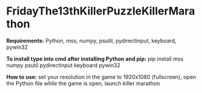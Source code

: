 # FridayThe13thKillerPuzzleKillerMarathon

**Requirements:**
Python,
mss,
numpy,
psutil,
pydirectinput,
keyboard,
pywin32

**To install type into cmd after installing Python and pip:**
pip install mss numpy psutil pydirectinput keyboard pywin32

**How to use:**
set your resolution in the game to 1920x1080 (fullscreen),
open the Python file while the game is open,
launch killer marathon

